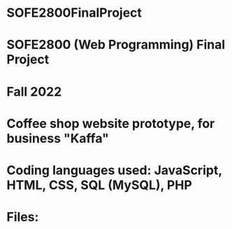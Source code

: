 # SOFE2800FinalProject
# SOFE2800 (Web Programming) Final Project
# Fall 2022
# Coffee shop website prototype, for business "Kaffa"
# Coding languages used: JavaScript, HTML, CSS, SQL (MySQL), PHP
# Files:
